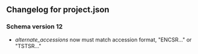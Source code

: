 ## Changelog for project.json

### Schema version 12

* *alternate_accessions* now must match accession format, "ENCSR..." or "TSTSR..."